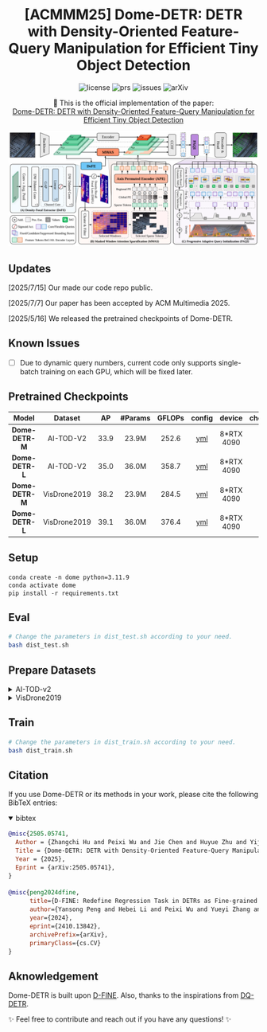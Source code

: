 <h1 align="center">[ACMMM25] Dome-DETR: DETR with Density-Oriented Feature-Query Manipulation for Efficient Tiny Object Detection</h1>

<p align="center">
    <a href="https://github.com/RicePasteM/Dome-DETR/blob/master/LICENSE" style="text-decoration: none;">
        <img alt="license" src="https://img.shields.io/badge/LICENSE-Apache%202.0-blue">
    </a>
    <a href="https://github.com/RicePasteM/Dome-DETR/pulls" style="text-decoration: none;">
        <img alt="prs" src="https://img.shields.io/github/issues-pr/RicePasteM/Dome-DETR">
    </a>
    <a href="https://github.com/RicePasteM/Dome-DETR/issues" style="text-decoration: none;">
        <img alt="issues" src="https://img.shields.io/github/issues/RicePasteM/Dome-DETR?color=olive">
    </a>
    <a href="https://arxiv.org/abs/2505.05741" style="text-decoration: none;">
        <img alt="arXiv" src="https://img.shields.io/badge/arXiv-2505.05741-red">
    </a>
</p>

<p align="center">
    📄 This is the official implementation of the paper:
    <br>
    <a href="https://arxiv.org/abs/2505.05741">Dome-DETR: DETR with Density-Oriented Feature-Query Manipulation for Efficient Tiny Object Detection</a>
</p>

![method](./static/method.png)

## Updates

[2025/7/15] Our made our code repo public.

[2025/7/7] Our paper has been accepted by ACM Multimedia 2025.

[2025/5/16] We released the pretrained checkpoints of Dome-DETR.

## Known Issues

- [ ] Due to dynamic query numbers, current code only supports single-batch training on each GPU, which will be fixed later.

## Pretrained Checkpoints

| Model           | Dataset      | AP   | #Params | GFLOPs | config                                    | device                                    | checkpoint                                                                                               | logs                                                                                                    |
|:-:|:-:|:-:|:-:|:-:|:-:|:-:|:-:|:-:|
| **Dome-DETR-M** | AI-TOD-V2    | 33.9 | 23.9M   | 252.6  | [yml](./configs/dome/Dome-M-AITOD.yml) | 8*RTX 4090   | [33.9](https://huggingface.co/RicePasteM/Dome-DETR/resolve/main/pretrain_ckpts/Dome-M-AITOD-best.pth)    | [url](https://huggingface.co/RicePasteM/Dome-DETR/resolve/main/pretrain_ckpts/Dome-M-AITOD-best.log)    |
| **Dome-DETR-L** | AI-TOD-V2    | 35.0 | 36.0M   | 358.7  | [yml](./configs/dome/Dome-L-AITOD.yml)  | 8*RTX 4090     | [35.0](https://huggingface.co/RicePasteM/Dome-DETR/resolve/main/pretrain_ckpts/Dome-L-AITOD-best.pth)    | [url](https://huggingface.co/RicePasteM/Dome-DETR/resolve/main/pretrain_ckpts/Dome-L-AITOD-best.log)    |
| **Dome-DETR-M** | VisDrone2019 | 38.2 | 23.9M   | 284.5  | [yml](./configs/dome/Dome-M-VisDrone.yml) | 8*RTX 4090   | [38.2](https://huggingface.co/RicePasteM/Dome-DETR/resolve/main/pretrain_ckpts/Dome-M-VisDrone-best.pth) | [url](https://huggingface.co/RicePasteM/Dome-DETR/resolve/main/pretrain_ckpts/Dome-M-VisDrone-best.log) |
| **Dome-DETR-L** | VisDrone2019 | 39.1 | 36.0M   | 376.4  | [yml](./configs/dome/Dome-L-VisDrone.yml) | 8*RTX 4090   | [39.1](https://huggingface.co/RicePasteM/Dome-DETR/resolve/main/pretrain_ckpts/Dome-L-VisDrone-best.pth) | [url](https://huggingface.co/RicePasteM/Dome-DETR/resolve/main/pretrain_ckpts/Dome-L-VisDrone-best.log) |

## Setup

```shell
conda create -n dome python=3.11.9
conda activate dome
pip install -r requirements.txt
```

## Eval

```sh
# Change the parameters in dist_test.sh according to your need.
bash dist_test.sh
```

## Prepare Datasets

<details close>
<summary> AI-TOD-v2 </summary>

- Step 1: Download the AI-TOD image set from `https://github.com/jwwangchn/AI-TOD`, along with the AI-TOD-v2 annoations from `https://github.com/Chasel-Tsui/mmdet-aitod`.
Or you can download the collected full dataset provided by `https://github.com/hoiliu-0801/DQ-DETR`.

- Step 2: Change the paths in `configs\dataset\aitod_detection.yml`.


</details>


<details close>
<summary> VisDrone2019 </summary>

- Step 1: Download the VisDrone2019 dataset from `https://github.com/VisDrone/VisDrone-Dataset`.

- Step 2: Process the dataset using our provided tools in `tools\dataset\visdrone2coco.py`, which convert the dataset into COCO format and filters out reduntant categories.

</details>

## Train

```sh
# Change the parameters in dist_train.sh according to your need.
bash dist_train.sh
```

## Citation

If you use Dome-DETR or its methods in your work, please cite the following BibTeX entries:

<details open>
<summary> bibtex </summary>

```bibtex
@misc{2505.05741,
  Author = {Zhangchi Hu and Peixi Wu and Jie Chen and Huyue Zhu and Yijun Wang and Yansong Peng and Hebei Li and Xiaoyan Sun},
  Title = {Dome-DETR: DETR with Density-Oriented Feature-Query Manipulation for Efficient Tiny Object Detection},
  Year = {2025},
  Eprint = {arXiv:2505.05741},
}

@misc{peng2024dfine,
      title={D-FINE: Redefine Regression Task in DETRs as Fine-grained Distribution Refinement},
      author={Yansong Peng and Hebei Li and Peixi Wu and Yueyi Zhang and Xiaoyan Sun and Feng Wu},
      year={2024},
      eprint={2410.13842},
      archivePrefix={arXiv},
      primaryClass={cs.CV}
}
```

</details>

## Aknowledgement

Dome-DETR is built upon [D-FINE](https://github.com/Peterande/D-FINE). Also, thanks to the inspirations from [DQ-DETR](https://github.com/hoiliu-0801/DQ-DETR).

✨ Feel free to contribute and reach out if you have any questions! ✨
